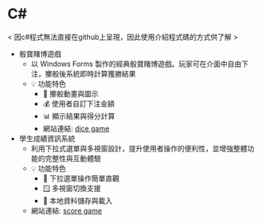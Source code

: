 # C#

< 因c#程式無法直接在github上呈現，因此使用介紹程式碼的方式供了解 >

- 骰寶賭博遊戲
  - 以 Windows Forms 製作的經典骰寶賭博遊戲。玩家可在介面中自由下注，擲骰後系統即時計算獲勝結果
  - 💡 功能特色
    - 🎲 擲骰動畫與圖示
    - 💰 使用者自訂下注金額
    - 📊 顯示結果與得分計算
    - 網站連結: [dice game](https://github.com/WenYu-HSU/C_sharp/blob/main/dice.md)
- 學生成績資訊系統
  - 利用下拉式選單與多視窗設計，提升使用者操作的便利性，並增強整體功能的完整性與互動體驗
  - 💡 功能特色
    - 🔽 下拉選單操作簡單直觀
    - 🪟 多視窗切換支援
    - 💾 本地資料儲存與載入
  - 網站連結: [score game](https://github.com/WenYu-HSU/C_sharp/blob/main/score.md)
